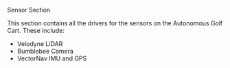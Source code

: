 Sensor Section

This section contains all the drivers for the sensors on the Autonomous Golf Cart. These include:

- Velodyne LiDAR
- Bumblebee Camera
- VectorNav IMU and GPS